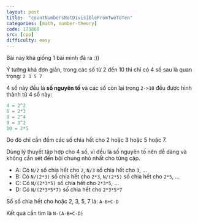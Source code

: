 ```yaml
---
layout: post
title:  "countNumbersNotDivisibleFromTwoToTen"
categories: [math, number-theory]
code: 173860
src: [cpp]
difficulty: easy
---
```


Bài này khá giống 1 bài mình đã ra :))

Ý tưởng khá đơn giản, trong các số từ 2 đến 10 thì chỉ có 4 số sau là quan trọng: `2 3 5 7`

4 số này đều là **số nguyên tố** và các số còn lại trong `2->10` đều được hình thành từ 4 số này:

```js
4 = 2^2
6 = 2*3
8 = 2^4
9 = 3^2
10 = 2*5
```

Do đó chỉ cần đếm các số chia hết cho 2 hoặc 3 hoặc 5 hoặc 7.

Dùng lý thuyết tập hợp cho 4 số, vì đều là số nguyên tố nên dễ dàng và không cần xét đến bội chung nhỏ nhất cho từng cặp.

+ A: Có `N/2` số chia hết cho `2`, `N/3` số chia hết cho `3`, ...
+ B: Có `N/(2*3)` số chia hết cho `2*3`, `N/(2*5)` số chia hết cho `2*5`, ...
+ C: Có `N/(2*3*5)` số chia hết cho `2*3*5`, ...
+ D: Có `N/(2*3*5*7)` số chia hết cho `2*3*5*7`

Số số chia hết cho hoặc 2, 3, 5, 7 là: `A-B+C-D`

Kết quả cần tìm là `N-(A-B+C-D)`
